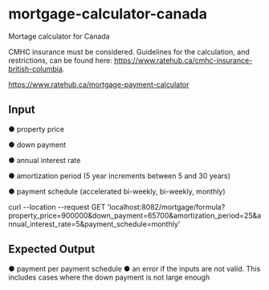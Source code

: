 # mortgage-calculator-canada

Mortage calculator for Canada

CMHC insurance must be considered. Guidelines for the calculation, and restrictions, can be found here:
https://www.ratehub.ca/cmhc-insurance-british-columbia.

https://www.ratehub.ca/mortgage-payment-calculator

## Input

● property price

● down payment

● annual interest rate

● amortization period (5 year increments between 5 and 30 years)

● payment schedule (accelerated bi-weekly, bi-weekly, monthly)

curl --location --request GET 'localhost:8082/mortgage/formula?property_price=900000&down_payment=65700&amortization_period=25&annual_interest_rate=5&payment_schedule=monthly'

## Expected Output

● payment per payment schedule
● an error if the inputs are not valid. This includes cases where the down payment is not large enough
